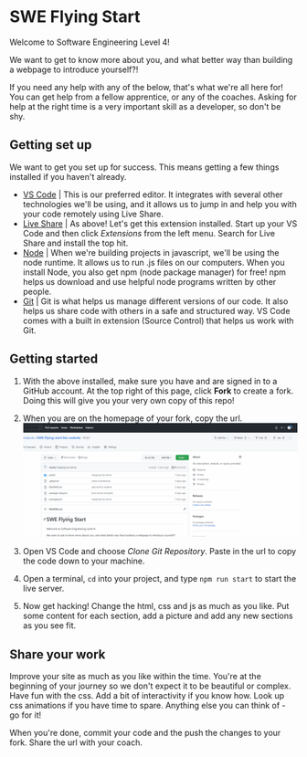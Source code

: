 # SWE Flying Start

Welcome to Software Engineering Level 4!

We want to get to know more about you, and what better way than building a webpage to introduce yourself?!

If you need any help with any of the below, that's what we're all here for! You can get help from a fellow apprentice, or any of the coaches. Asking for help at the right time is a very important skill as a developer, so don't be shy.

## Getting set up

We want to get you set up for success. This means getting a few things installed if you haven't already.

 - [VS Code](https://code.visualstudio.com/download) | This is our preferred editor. It integrates with several other technologies we'll be using, and it allows us to jump in and help you with your code remotely using Live Share.
 - [Live Share](https://docs.microsoft.com/en-gb/visualstudio/liveshare/) | As above! Let's get this extension installed. Start up your VS Code and then click *Extensions* from the left menu. Search for Live Share and install the top hit.
 - [Node](https://nodejs.org/en/download/) | When we're building projects in javascript, we'll be using the node runtime. It allows us to run .js files on our computers. When you install Node, you also get npm (node package manager) for free! npm helps us download and use helpful node programs written by other people.
 - [Git](https://git-scm.com/downloads) | Git is what helps us manage different versions of our code. It also helps us share code with others in a safe and structured way. VS Code comes with a built in extension (Source Control) that helps us work with Git.

## Getting started

 1. With the above installed, make sure you have and are signed in to a GitHub account. At the top right of this page, click **Fork** to create a fork. Doing this will give you your very own copy of this repo!

 1. When you are on the homepage of your fork, copy the url.     ![alt text](Readme_Imgs/fork-github.gif)

 1. Open VS Code and choose *Clone Git Repository*. Paste in the url to copy the code down to your machine.

 1. Open a terminal, `cd` into your project, and type `npm run start` to start the live server.

 1. Now get hacking! Change the html, css and js as much as you like. Put some content for each section, add a picture and add any new sections as you see fit.

## Share your work

Improve your site as much as you like within the time. You're at the beginning of your journey so we don't expect it to be beautiful or complex. Have fun with the css. Add a bit of interactivity if you know how. Look up css animations if you have time to spare. Anything else you can think of - go for it!

When you're done, commit your code and the push the changes to your fork. Share the url with your coach.
